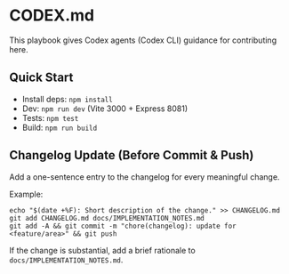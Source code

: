 # CODEX.md

This playbook gives Codex agents (Codex CLI) guidance for contributing here.

## Quick Start
- Install deps: `npm install`
- Dev: `npm run dev` (Vite 3000 + Express 8081)
- Tests: `npm test`
- Build: `npm run build`

## Changelog Update (Before Commit & Push)
Add a one-sentence entry to the changelog for every meaningful change.

Example:
```
echo "$(date +%F): Short description of the change." >> CHANGELOG.md
git add CHANGELOG.md docs/IMPLEMENTATION_NOTES.md
git add -A && git commit -m "chore(changelog): update for <feature/area>" && git push
```

If the change is substantial, add a brief rationale to `docs/IMPLEMENTATION_NOTES.md`.
